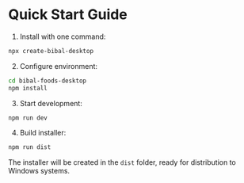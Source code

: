 # Quick Start Guide

1. Install with one command:
```bash
npx create-bibal-desktop
```

2. Configure environment:
```bash
cd bibal-foods-desktop
npm install
```

3. Start development:
```bash
npm run dev
```

4. Build installer:
```bash
npm run dist
```

The installer will be created in the `dist` folder, ready for distribution to Windows systems.